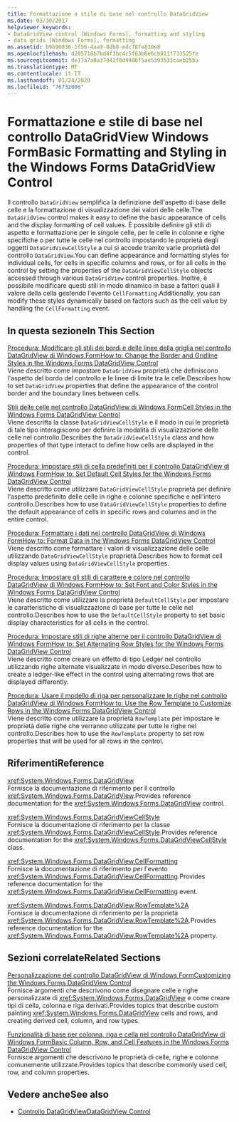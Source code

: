 ```yaml
---
title: Formattazione e stile di base nel controllo DataGridView
ms.date: 03/30/2017
helpviewer_keywords:
- DataGridView control [Windows Forms], formatting and styling
- data grids [Windows Forms], formatting
ms.assetid: b9b90836-1f56-4aa9-8db8-edc78fe830e8
ms.openlocfilehash: d295718b7bd4f3bc4c5f63b6e6cb911f733525fe
ms.sourcegitcommit: de17a7a0a37042f0d4406f5ae5393531caeb25ba
ms.translationtype: MT
ms.contentlocale: it-IT
ms.lasthandoff: 01/24/2020
ms.locfileid: "76732006"
---
```

# <a name="basic-formatting-and-styling-in-the-windows-forms-datagridview-control"></a><span data-ttu-id="b0402-102">Formattazione e stile di base nel controllo DataGridView Windows Form</span><span class="sxs-lookup"><span data-stu-id="b0402-102">Basic Formatting and Styling in the Windows Forms DataGridView Control</span></span>
<span data-ttu-id="b0402-103">Il controllo `DataGridView` semplifica la definizione dell'aspetto di base delle celle e la formattazione di visualizzazione dei valori delle celle.</span><span class="sxs-lookup"><span data-stu-id="b0402-103">The `DataGridView` control makes it easy to define the basic appearance of cells and the display formatting of cell values.</span></span> <span data-ttu-id="b0402-104">È possibile definire gli stili di aspetto e formattazione per le singole celle, per le celle in colonne e righe specifiche o per tutte le celle nel controllo impostando le proprietà degli oggetti `DataGridViewCellStyle` a cui si accede tramite varie proprietà del controllo `DataGridView`.</span><span class="sxs-lookup"><span data-stu-id="b0402-104">You can define appearance and formatting styles for individual cells, for cells in specific columns and rows, or for all cells in the control by setting the properties of the `DataGridViewCellStyle` objects accessed through various `DataGridView` control properties.</span></span> <span data-ttu-id="b0402-105">Inoltre, è possibile modificare questi stili in modo dinamico in base a fattori quali il valore della cella gestendo l'evento `CellFormatting`.</span><span class="sxs-lookup"><span data-stu-id="b0402-105">Additionally, you can modify these styles dynamically based on factors such as the cell value by handling the `CellFormatting` event.</span></span>  
  
## <a name="in-this-section"></a><span data-ttu-id="b0402-106">In questa sezione</span><span class="sxs-lookup"><span data-stu-id="b0402-106">In This Section</span></span>  
 [<span data-ttu-id="b0402-107">Procedura: Modificare gli stili dei bordi e delle linee della griglia nel controllo DataGridView di Windows Form</span><span class="sxs-lookup"><span data-stu-id="b0402-107">How to: Change the Border and Gridline Styles in the Windows Forms DataGridView Control</span></span>](change-the-border-and-gridline-styles-in-the-datagrid.md)  
 <span data-ttu-id="b0402-108">Viene descritto come impostare `DataGridView` proprietà che definiscono l'aspetto del bordo del controllo e le linee di limite tra le celle.</span><span class="sxs-lookup"><span data-stu-id="b0402-108">Describes how to set `DataGridView` properties that define the appearance of the control border and the boundary lines between cells.</span></span>  
  
 [<span data-ttu-id="b0402-109">Stili delle celle nel controllo DataGridView di Windows Form</span><span class="sxs-lookup"><span data-stu-id="b0402-109">Cell Styles in the Windows Forms DataGridView Control</span></span>](cell-styles-in-the-windows-forms-datagridview-control.md)  
 <span data-ttu-id="b0402-110">Viene descritta la classe `DataGridViewCellStyle` e il modo in cui le proprietà di tale tipo interagiscono per definire la modalità di visualizzazione delle celle nel controllo.</span><span class="sxs-lookup"><span data-stu-id="b0402-110">Describes the `DataGridViewCellStyle` class and how properties of that type interact to define how cells are displayed in the control.</span></span>  
  
 [<span data-ttu-id="b0402-111">Procedura: Impostare stili di cella predefiniti per il controllo DataGridView di Windows Form</span><span class="sxs-lookup"><span data-stu-id="b0402-111">How to: Set Default Cell Styles for the Windows Forms DataGridView Control</span></span>](how-to-set-default-cell-styles-for-the-windows-forms-datagridview-control.md)  
 <span data-ttu-id="b0402-112">Viene descritto come utilizzare `DataGridViewCellStyle` proprietà per definire l'aspetto predefinito delle celle in righe e colonne specifiche e nell'intero controllo.</span><span class="sxs-lookup"><span data-stu-id="b0402-112">Describes how to use `DataGridViewCellStyle` properties to define the default appearance of cells in specific rows and columns and in the entire control.</span></span>  
  
 [<span data-ttu-id="b0402-113">Procedura: Formattare i dati nel controllo DataGridView di Windows Form</span><span class="sxs-lookup"><span data-stu-id="b0402-113">How to: Format Data in the Windows Forms DataGridView Control</span></span>](how-to-format-data-in-the-windows-forms-datagridview-control.md)  
 <span data-ttu-id="b0402-114">Viene descritto come formattare i valori di visualizzazione delle celle utilizzando `DataGridViewCellStyle` proprietà.</span><span class="sxs-lookup"><span data-stu-id="b0402-114">Describes how to format cell display values using `DataGridViewCellStyle` properties.</span></span>  
  
 [<span data-ttu-id="b0402-115">Procedura: Impostare gli stili di carattere e colore nel controllo DataGridView di Windows Form</span><span class="sxs-lookup"><span data-stu-id="b0402-115">How to: Set Font and Color Styles in the Windows Forms DataGridView Control</span></span>](how-to-set-font-and-color-styles-in-the-windows-forms-datagridview-control.md)  
 <span data-ttu-id="b0402-116">Viene descritto come utilizzare la proprietà `DefaultCellStyle` per impostare le caratteristiche di visualizzazione di base per tutte le celle nel controllo.</span><span class="sxs-lookup"><span data-stu-id="b0402-116">Describes how to use the `DefaultCellStyle` property to set basic display characteristics for all cells in the control.</span></span>  
  
 [<span data-ttu-id="b0402-117">Procedura: Impostare stili di righe alterne per il controllo DataGridView di Windows Form</span><span class="sxs-lookup"><span data-stu-id="b0402-117">How to: Set Alternating Row Styles for the Windows Forms DataGridView Control</span></span>](how-to-set-alternating-row-styles-for-the-windows-forms-datagridview-control.md)  
 <span data-ttu-id="b0402-118">Viene descritto come creare un effetto di tipo Ledger nel controllo utilizzando righe alternate visualizzate in modo diverso.</span><span class="sxs-lookup"><span data-stu-id="b0402-118">Describes how to create a ledger-like effect in the control using alternating rows that are displayed differently.</span></span>  
  
 [<span data-ttu-id="b0402-119">Procedura: Usare il modello di riga per personalizzare le righe nel controllo DataGridView di Windows Form</span><span class="sxs-lookup"><span data-stu-id="b0402-119">How to: Use the Row Template to Customize Rows in the Windows Forms DataGridView Control</span></span>](use-the-row-template-to-customize-rows-in-the-datagrid.md)  
 <span data-ttu-id="b0402-120">Viene descritto come utilizzare la proprietà `RowTemplate` per impostare le proprietà delle righe che verranno utilizzate per tutte le righe nel controllo.</span><span class="sxs-lookup"><span data-stu-id="b0402-120">Describes how to use the `RowTemplate` property to set row properties that will be used for all rows in the control.</span></span>  
  
## <a name="reference"></a><span data-ttu-id="b0402-121">Riferimenti</span><span class="sxs-lookup"><span data-stu-id="b0402-121">Reference</span></span>  
 <xref:System.Windows.Forms.DataGridView>  
 <span data-ttu-id="b0402-122">Fornisce la documentazione di riferimento per il controllo <xref:System.Windows.Forms.DataGridView>.</span><span class="sxs-lookup"><span data-stu-id="b0402-122">Provides reference documentation for the <xref:System.Windows.Forms.DataGridView> control.</span></span>  
  
 <xref:System.Windows.Forms.DataGridViewCellStyle>  
 <span data-ttu-id="b0402-123">Fornisce la documentazione di riferimento per la classe <xref:System.Windows.Forms.DataGridViewCellStyle>.</span><span class="sxs-lookup"><span data-stu-id="b0402-123">Provides reference documentation for the <xref:System.Windows.Forms.DataGridViewCellStyle> class.</span></span>  
  
 <xref:System.Windows.Forms.DataGridView.CellFormatting>  
 <span data-ttu-id="b0402-124">Fornisce la documentazione di riferimento per l'evento <xref:System.Windows.Forms.DataGridView.CellFormatting>.</span><span class="sxs-lookup"><span data-stu-id="b0402-124">Provides reference documentation for the <xref:System.Windows.Forms.DataGridView.CellFormatting> event.</span></span>  
  
 <xref:System.Windows.Forms.DataGridView.RowTemplate%2A>  
 <span data-ttu-id="b0402-125">Fornisce la documentazione di riferimento per la proprietà <xref:System.Windows.Forms.DataGridView.RowTemplate%2A>.</span><span class="sxs-lookup"><span data-stu-id="b0402-125">Provides reference documentation for the <xref:System.Windows.Forms.DataGridView.RowTemplate%2A> property.</span></span>  
  
## <a name="related-sections"></a><span data-ttu-id="b0402-126">Sezioni correlate</span><span class="sxs-lookup"><span data-stu-id="b0402-126">Related Sections</span></span>  
 [<span data-ttu-id="b0402-127">Personalizzazione del controllo DataGridView di Windows Form</span><span class="sxs-lookup"><span data-stu-id="b0402-127">Customizing the Windows Forms DataGridView Control</span></span>](customizing-the-windows-forms-datagridview-control.md)  
 <span data-ttu-id="b0402-128">Fornisce argomenti che descrivono come disegnare celle e righe personalizzate di <xref:System.Windows.Forms.DataGridView> e come creare tipi di cella, colonna e riga derivati.</span><span class="sxs-lookup"><span data-stu-id="b0402-128">Provides topics that describe custom painting <xref:System.Windows.Forms.DataGridView> cells and rows, and creating derived cell, column, and row types.</span></span>  
  
 [<span data-ttu-id="b0402-129">Funzionalità di base per colonna, riga e cella nel controllo DataGridView di Windows Form</span><span class="sxs-lookup"><span data-stu-id="b0402-129">Basic Column, Row, and Cell Features in the Windows Forms DataGridView Control</span></span>](basic-column-row-and-cell-features-wf-datagridview-control.md)  
 <span data-ttu-id="b0402-130">Fornisce argomenti che descrivono le proprietà di celle, righe e colonne comunemente utilizzate.</span><span class="sxs-lookup"><span data-stu-id="b0402-130">Provides topics that describe commonly used cell, row, and column properties.</span></span>  
  
## <a name="see-also"></a><span data-ttu-id="b0402-131">Vedere anche</span><span class="sxs-lookup"><span data-stu-id="b0402-131">See also</span></span>

- [<span data-ttu-id="b0402-132">Controllo DataGridView</span><span class="sxs-lookup"><span data-stu-id="b0402-132">DataGridView Control</span></span>](datagridview-control-windows-forms.md)

